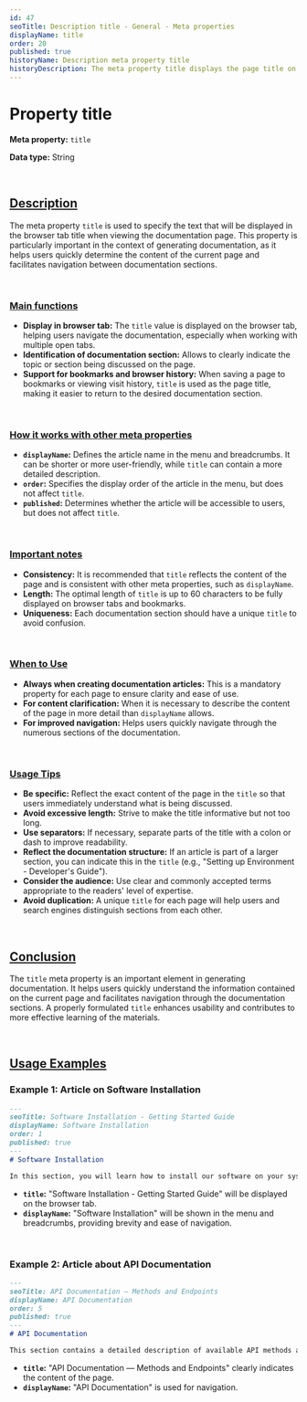 ```yaml
---
id: 47
seoTitle: Description title - General - Meta properties
displayName: title
order: 20
published: true
historyName: Description meta property title
historyDescription: The meta property title displays the page title on the browser tab, making navigation and section identification easier.
---
```


# Property title

**Meta property:** `title`

**Data type:** String

<br/>

## [Description](description)

The meta property `title` is used to specify the text that will be displayed in the browser tab title when viewing the documentation page. 
This property is particularly important in the context of generating documentation, as it helps users quickly determine the content of the current page and facilitates
navigation between documentation sections.

<br/>

### [Main functions](basic-functions)

- **Display in browser tab:** The `title` value is displayed on the browser tab, helping users navigate the documentation,
especially when working with multiple open tabs.
- **Identification of documentation section:** Allows to clearly indicate the topic or section being discussed on the page.
- **Support for bookmarks and browser history:** When saving a page to bookmarks or viewing visit history, `title` is used as the page title,
making it easier to return to the desired documentation section.

<br/>

### [How it works with other meta properties](with-other-properties)

- **`displayName`:** Defines the article name in the menu and breadcrumbs. It can be shorter or more user-friendly, while `title` can contain a more detailed description.
- **`order`:** Specifies the display order of the article in the menu, but does not affect `title`.
- **`published`:** Determines whether the article will be accessible to users, but does not affect `title`.

<br/>

### [Important notes](notes)

- **Consistency:** It is recommended that `title` reflects the content of the page and is consistent with other meta properties, such as `displayName`.
- **Length:** The optimal length of `title` is up to 60 characters to be fully displayed on browser tabs and bookmarks.
- **Uniqueness:** Each documentation section should have a unique `title` to avoid confusion.


<br/>

### [When to Use](when-to-use)

- **Always when creating documentation articles:** This is a mandatory property for each page to ensure clarity and ease of use.
- **For content clarification:** When it is necessary to describe the content of the page in more detail than `displayName` allows.
- **For improved navigation:** Helps users quickly navigate through the numerous sections of the documentation.

<br/>

### [Usage Tips](advice)

- **Be specific:** Reflect the exact content of the page in the `title` so that users immediately understand what is being discussed.
- **Avoid excessive length:** Strive to make the title informative but not too long.
- **Use separators:** If necessary, separate parts of the title with a colon or dash to improve readability.
- **Reflect the documentation structure:** If an article is part of a larger section, you can indicate this in the `title` (e.g., "Setting up Environment - Developer's Guide").
- **Consider the audience:** Use clear and commonly accepted terms appropriate to the readers' level of expertise.
- **Avoid duplication:** A unique `title` for each page will help users and search engines distinguish sections from each other.

<br/>

## [Conclusion](conclusion)

The `title` meta property is an important element in generating documentation. It helps users quickly understand the information contained on the current page and facilitates navigation through the documentation sections. A properly formulated `title` enhances usability and contributes to more effective learning of the materials.

<br/>

## [Usage Examples](examples)

### Example 1: Article on Software Installation

```md
---
seoTitle: Software Installation - Getting Started Guide
displayName: Software Installation
order: 1
published: true
---
# Software Installation

In this section, you will learn how to install our software on your system...
```

- **`title`:** "Software Installation - Getting Started Guide" will be displayed on the browser tab.
- **`displayName`:** "Software Installation" will be shown in the menu and breadcrumbs, providing brevity and ease of navigation.


<br/>

### Example 2: Article about API Documentation

```md
---
seoTitle: API Documentation — Methods and Endpoints
displayName: API Documentation
order: 5
published: true
---
# API Documentation

This section contains a detailed description of available API methods and endpoints...
```

- **`title`:** "API Documentation — Methods and Endpoints" clearly indicates the content of the page.
- **`displayName`:** "API Documentation" is used for navigation.
```
